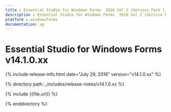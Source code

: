 ```yaml
---
title : Essential Studio for Windows Forms  2016 Vol 2 (Service Pack 1)Release Notes
description : Essential Studio for Windows Forms  2016 Vol 2 (Service Pack 1)Release Notes
platform : windowsforms
documentation: ug
---
```


# Essential Studio for Windows Forms  v14.1.0.xx

{% include release-info.html date="July 29, 2016" version="v14.1.0.xx" %} 

{% directory path: _includes/release-notes/v14.1.0.xx %}

{% include {{file.url}} %}

{% enddirectory %}